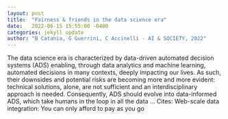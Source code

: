```yaml
---
layout: post
title:  "Fairness & friends in the data science era"
date:   2022-06-15 15:55:00 -0400
categories: jekyll update
author: "B Catania, G Guerrini, C Accinelli - AI & SOCIETY, 2022"
---
```

The data science era is characterized by data-driven automated decision systems (ADS) enabling, through data analytics and machine learning, automated decisions in many contexts, deeply impacting our lives. As such, their downsides and potential risks are becoming more and more evident: technical solutions, alone, are not sufficient and an interdisciplinary approach is needed. Consequently, ADS should evolve into data-informed ADS, which take humans in the loop in all the data …
Cites: ‪Web-scale data integration: You can only afford to pay as you go‬  